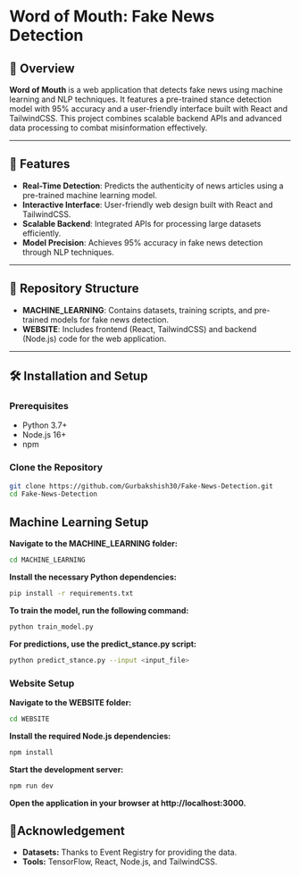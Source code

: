 # Word of Mouth: Fake News Detection

## 📜 Overview
**Word of Mouth** is a web application that detects fake news using machine learning and NLP techniques. It features a pre-trained stance detection model with 95% accuracy and a user-friendly interface built with React and TailwindCSS. This project combines scalable backend APIs and advanced data processing to combat misinformation effectively.

---

## 🚀 Features
- **Real-Time Detection**: Predicts the authenticity of news articles using a pre-trained machine learning model.
- **Interactive Interface**: User-friendly web design built with React and TailwindCSS.
- **Scalable Backend**: Integrated APIs for processing large datasets efficiently.
- **Model Precision**: Achieves 95% accuracy in fake news detection through NLP techniques.

---

## 📂 Repository Structure
- **MACHINE_LEARNING**: Contains datasets, training scripts, and pre-trained models for fake news detection.
- **WEBSITE**: Includes frontend (React, TailwindCSS) and backend (Node.js) code for the web application.

---

## 🛠️ Installation and Setup

### Prerequisites
- Python 3.7+
- Node.js 16+
- npm

### Clone the Repository
```bash
git clone https://github.com/Gurbakshish30/Fake-News-Detection.git
cd Fake-News-Detection
```
## Machine Learning Setup
**Navigate to the MACHINE_LEARNING folder:**

```bash
cd MACHINE_LEARNING
```
**Install the necessary Python dependencies:**

```bash
pip install -r requirements.txt
```

**To train the model, run the following command:**

```bash
python train_model.py
```
**For predictions, use the predict_stance.py script:**

```bash
python predict_stance.py --input <input_file>
```

### Website Setup
**Navigate to the WEBSITE folder:**

```bash
cd WEBSITE
```

**Install the required Node.js dependencies:**

```bash
npm install
```

**Start the development server:**

```bash
npm run dev
```

**Open the application in your browser at http://localhost:3000.**

## 📂Acknowledgement
- **Datasets:** Thanks to Event Registry for providing the data.
- **Tools:** TensorFlow, React, Node.js, and TailwindCSS.










